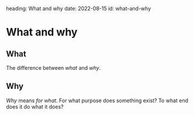 heading: What and why 
date: 2022-08-15
id: what-and-why

# What and why

## What

The difference between *what* and *why*.

## Why

*Why* means *for what*. For what purpose does something exist? To what end does it do what it does?

